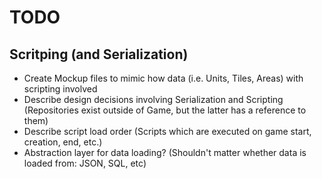# TODO

## Scritping (and Serialization)

- Create Mockup files to mimic how data (i.e. Units, Tiles, Areas) with scripting involved
- Describe design decisions involving Serialization and Scripting (Repositories exist outside of Game, but the latter has a reference to them)
- Describe script load order (Scripts which are executed on game start, creation, end, etc.)
- Abstraction layer for data loading? (Shouldn't matter whether data is loaded from: JSON, SQL, etc)